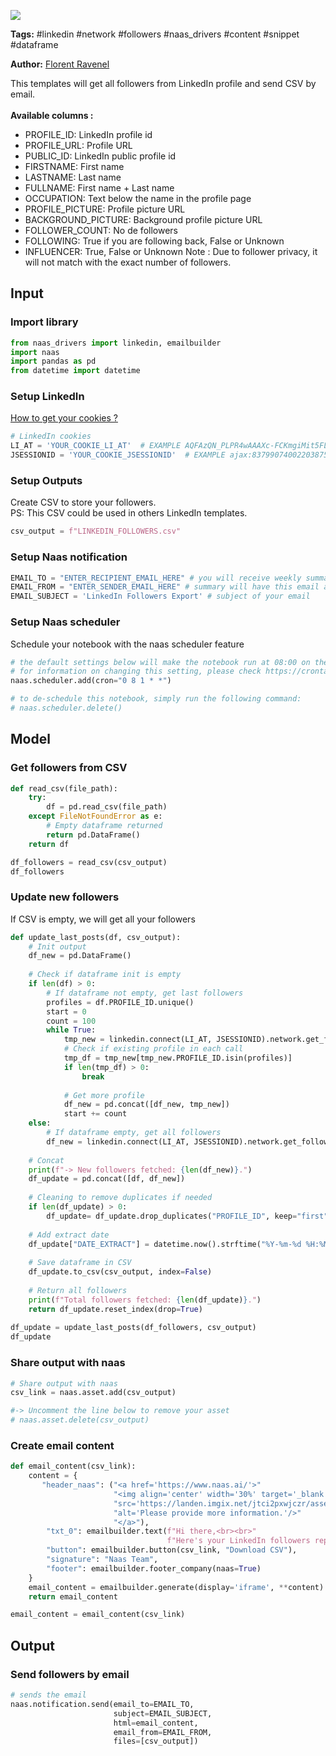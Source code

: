 <a href="https://app.naas.ai/user-redirect/naas/downloader?url=https://raw.githubusercontent.com/jupyter-naas/awesome-notebooks/master/LinkedIn/LinkedIn_Send_profile_followers_by_email.ipynb" target="_parent"><img src="https://naasai-public.s3.eu-west-3.amazonaws.com/open_in_naas.svg"/></a>

**Tags:** #linkedin #network #followers #naas_drivers #content #snippet #dataframe

**Author:** [Florent Ravenel](https://www.linkedin.com/in/florent-ravenel/)

This templates will get all followers from LinkedIn profile and send CSV by email.<br><br>
**Available columns :**
- PROFILE_ID: LinkedIn profile id
- PROFILE_URL: Profile URL
- PUBLIC_ID: LinkedIn public profile id
- FIRSTNAME: First name
- LASTNAME: Last name
- FULLNAME: First name + Last name
- OCCUPATION: Text below the name in the profile page
- PROFILE_PICTURE: Profile picture URL
- BACKGROUND_PICTURE: Background profile picture URL
- FOLLOWER_COUNT: No de followers
- FOLLOWING: True if you are following back, False or Unknown
- INFLUENCER: True, False or Unknown
Note : Due to follower privacy, it will not match with the exact number of followers.<br>

## Input

### Import library


```python
from naas_drivers import linkedin, emailbuilder
import naas
import pandas as pd
from datetime import datetime
```

### Setup LinkedIn
<a href='https://www.notion.so/LinkedIn-driver-Get-your-cookies-d20a8e7e508e42af8a5b52e33f3dba75'>How to get your cookies ?</a>


```python
# LinkedIn cookies
LI_AT = 'YOUR_COOKIE_LI_AT'  # EXAMPLE AQFAzQN_PLPR4wAAAXc-FCKmgiMit5FLdY1af3-2
JSESSIONID = 'YOUR_COOKIE_JSESSIONID'  # EXAMPLE ajax:8379907400220387585
```

### Setup Outputs
Create CSV to store your followers.<br>
PS: This CSV could be used in others LinkedIn templates.


```python
csv_output = f"LINKEDIN_FOLLOWERS.csv"
```

### Setup Naas notification


```python
EMAIL_TO = "ENTER_RECIPIENT_EMAIL_HERE" # you will receive weekly summary at this email 
EMAIL_FROM = "ENTER_SENDER_EMAIL_HERE" # summary will have this email as sender. Only available for your naas email
EMAIL_SUBJECT = 'LinkedIn Followers Export' # subject of your email
```

### Setup Naas scheduler
Schedule your notebook with the naas scheduler feature


```python
# the default settings below will make the notebook run at 08:00 on the 1st of every month
# for information on changing this setting, please check https://crontab.guru/ for information on the required CRON syntax 
naas.scheduler.add(cron="0 8 1 * *")

# to de-schedule this notebook, simply run the following command: 
# naas.scheduler.delete()
```

## Model

### Get followers from CSV


```python
def read_csv(file_path):
    try:
        df = pd.read_csv(file_path)
    except FileNotFoundError as e:
        # Empty dataframe returned
        return pd.DataFrame()
    return df

df_followers = read_csv(csv_output)
df_followers
```

### Update new followers
If CSV is empty, we will get all your followers


```python
def update_last_posts(df, csv_output):
    # Init output
    df_new = pd.DataFrame()
    
    # Check if dataframe init is empty
    if len(df) > 0:
        # If dataframe not empty, get last followers
        profiles = df.PROFILE_ID.unique()
        start = 0
        count = 100
        while True:
            tmp_new = linkedin.connect(LI_AT, JSESSIONID).network.get_followers(start=start, limit=count)
            # Check if existing profile in each call
            tmp_df = tmp_new[tmp_new.PROFILE_ID.isin(profiles)]
            if len(tmp_df) > 0:
                break
            
            # Get more profile
            df_new = pd.concat([df_new, tmp_new])
            start += count
    else:
        # If dataframe empty, get all followers
        df_new = linkedin.connect(LI_AT, JSESSIONID).network.get_followers(limit=-1)
        
    # Concat
    print(f"-> New followers fetched: {len(df_new)}.")
    df_update = pd.concat([df, df_new])
    
    # Cleaning to remove duplicates if needed
    if len(df_update) > 0:
        df_update= df_update.drop_duplicates("PROFILE_ID", keep="first")
        
    # Add extract date
    df_update["DATE_EXTRACT"] = datetime.now().strftime("%Y-%m-%d %H:%M:%S")
    
    # Save dataframe in CSV
    df_update.to_csv(csv_output, index=False)
    
    # Return all followers
    print(f"Total followers fetched: {len(df_update)}.")
    return df_update.reset_index(drop=True)
    
df_update = update_last_posts(df_followers, csv_output)
df_update
```

### Share output with naas


```python
# Share output with naas
csv_link = naas.asset.add(csv_output)

#-> Uncomment the line below to remove your asset
# naas.asset.delete(csv_output)
```

### Create email content


```python
def email_content(csv_link):
    content = {
       "header_naas": ("<a href='https://www.naas.ai/'>"
                       "<img align='center' width='30%' target='_blank' style='border-radius:5px;'"
                       "src='https://landen.imgix.net/jtci2pxwjczr/assets/5ice39g4.png?w=160'"
                       "alt='Please provide more information.'/>"
                       "</a>"),
        "txt_0": emailbuilder.text(f"Hi there,<br><br>"
                                   f"Here's your LinkedIn followers report as of {datetime.now().strftime('%Y-%m-%d')}.<br><br>"),
        "button": emailbuilder.button(csv_link, "Download CSV"),
        "signature": "Naas Team",
        "footer": emailbuilder.footer_company(naas=True)
    }
    email_content = emailbuilder.generate(display='iframe', **content)
    return email_content

email_content = email_content(csv_link)
```

## Output

### Send followers by email


```python
# sends the email
naas.notification.send(email_to=EMAIL_TO,
                       subject=EMAIL_SUBJECT,
                       html=email_content,
                       email_from=EMAIL_FROM,
                       files=[csv_output])
```
